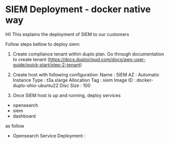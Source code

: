 # SIEM Deployment - docker native way

Hi! This explains the deployment of SIEM to our customers

Follow steps bellow to deploy siem:

1. Create compliance tenant within duplo plan.
Go through documentation to create tenant (https://docs.duplocloud.com/docs/aws-user-guide/quick-start/step-2-tenant)

2. Create host with following configuration:
Name :             SIEM
AZ :               Automatic
Instance Type :    t3a.xlarge
Allocation Tag :   siem
Image ID :         docker-duplo-ohio-ubuntu22
Disc Size :        100

3. Once SIEM host is up and running, deploy services
 - opensearch
 - siem
 - dashboard
 
 as follow
  - Opensearch Service Deployment : 
